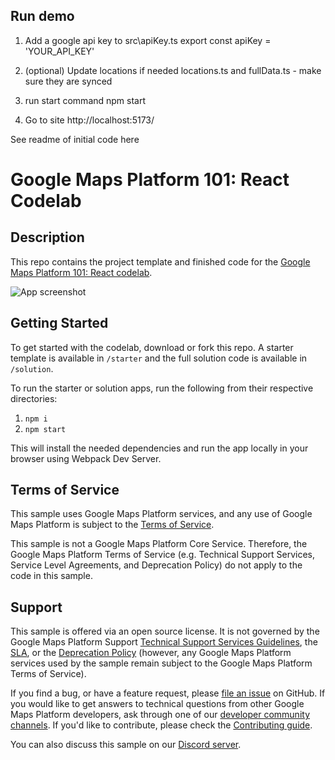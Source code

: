 ## Run demo
1. Add a google api key to 
src\apiKey.ts
export const apiKey = 'YOUR_API_KEY'

2. (optional) Update locations if needed
locations.ts and fullData.ts - make sure they are synced

3. run start command
npm start

4. Go to site
http://localhost:5173/


See readme of initial code here
# Google Maps Platform 101: React Codelab

## Description
This repo contains the project template and finished code for the [Google Maps Platform 101: React codelab](https://developers.google.com/codelabs/maps-platform/maps-platform-101-react-js).

![App screenshot](screenshot.png)

## Getting Started
To get started with the codelab, download or fork this repo. A starter template is available in `/starter` and the full solution code is available in `/solution`.

To run the starter or solution apps, run the following from their respective directories:

1. `npm i`
2. `npm start`

This will install the needed dependencies and run the app locally in your browser using Webpack Dev Server.

## Terms of Service

This sample uses Google Maps Platform services, and any use of Google Maps Platform is subject to the [Terms of Service](https://cloud.google.com/maps-platform/terms).

This sample is not a Google Maps Platform Core Service. Therefore, the Google Maps Platform Terms of Service (e.g. Technical Support Services, Service Level Agreements, and Deprecation Policy) do not apply to the code in this sample.


## Support

This sample is offered via an open source license. It is not governed by the Google Maps Platform Support [Technical Support Services Guidelines](https://cloud.google.com/maps-platform/terms/tssg), the [SLA](https://cloud.google.com/maps-platform/terms/sla), or the [Deprecation Policy](https://cloud.google.com/maps-platform/terms) (however, any Google Maps Platform services used by the sample remain subject to the Google Maps Platform Terms of Service).

If you find a bug, or have a feature request, please [file an issue](https://github.com/googlemaps-samples/codelab-maps-platform-101-react-js/issues) on GitHub. If you would like to get answers to technical questions from other Google Maps Platform developers, ask through one of our [developer community channels](https://developers.google.com/maps/developer-community). If you'd like to contribute, please check the [Contributing guide](CONTRIBUTING.md).

You can also discuss this sample on our [Discord server](https://discord.gg/hYsWbmk).

[codelab]: https://developers.google.com/codelabs/maps-platform/maps-platform-101-react-js
[file an issue]: https://github.com/googlemaps-samples/codelab-maps-platform-101-react-js/issues
[pull request]:  https://github.com/googlemaps-samples/codelab-maps-platform-101-react-js/compare
[code of conduct]: CODE_OF_CONDUCT.md